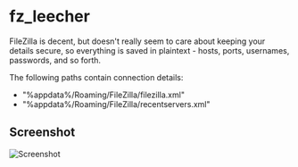 # fz_leecher
FileZilla is decent, but doesn't really seem to care about keeping your details secure, so everything is saved in plaintext - hosts, ports, usernames, passwords, and so forth.

The following paths contain connection details:
- "%appdata%/Roaming/FileZilla/filezilla.xml"
- "%appdata%/Roaming/FileZilla/recentservers.xml"

## Screenshot
![Screenshot](https://i.imgur.com/6jYOZtO.png)

